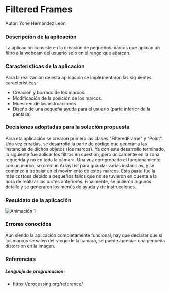 # Filtered Frames
Autor: Yone Hernández León

### Descripción de la aplicación
La aplicación consiste en la creación de pequeños marcos que aplican un filtro a la webcam del usuario solo en el rango que abarcan.

### Caracteristicas de la aplicación
Para la realización de esta aplicación se implementaron las siguientes características:
- Creación y borrado de los marcos.
- Modificación de la posición de los marcos.
- Muestreo de las instrucciones.
- Diseño de una pequeña ayuda para el usuario (parte inferior de la pantalla)

### Decisiones adoptadas para la solución propuesta
Para eta aplicación se crearon primero las clases "FilteredFrame" y "Point". Una vez creadas, se desarrolló la parte de código que generaría las instancias de dichos objetos (los marcos). Ya con este desarrollo terminado, lo siguiente fue aplicar los filtros en cuestión, pero únicamente en la zona requerida y no en toda la cámara. Una vez comprobado el funcionamiento con un marco, se creó un ArrayList para guardar varias instancias, y se comenzo a trabajar en el movimiento de estos marcos. Esta parte fue la más costosa debido a pequeños fallos que no se tuvieron en cuenta a la hora de realizar las partes anteriores. Finalmente, se pulieron algunos detalle y se generaron los menús de ayuda y de instrucciones.

### Resuldato de la aplicación
![Animación 1](https://github.com/YoneHernandezLeon/FramedFilters/blob/main/framedfilters.gif?raw=true)

### Errores conocidos
Aún siendo la aplicación completamente funcional, hay que declarar que si los marcos se salen del rango de la camara, se puede apreciar una pequeña distorsión en la imagen.

### Referencias
##### Lenguaje de programación:
- https://processing.org/reference/
